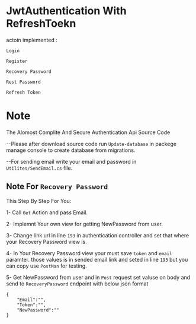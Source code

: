 # JwtAuthentication With RefreshToekn
actoin implemented : 

```Login```

```Register```

```Recovery Password```

```Rest Password```

```Refresh Token```


# Note
The Alomost Complite And Secure  Authentication Api Source Code

--Please after download source code run ```Update-database``` in packege manage console to create database from migrations.

--For sending email write your email and password in ```Utilites/SendEmail.cs``` file.

## Note For ```Recovery Password ```
This Step By Step For You:

1- Call ```Get``` Action and pass Email.

2- Implemnt Your own view for getting NewPassword from user.

3- Change link url in line ```193``` in authentication controller and set that where your Recovery Password view is.

4- In Your Recovery Password view your must save ```token``` and ```email``` paramter. those values is in sended email link and seted in line ```193``` but you can copy use ```PostMan``` for testing.

5- Get NewPassword from user and in ```Post``` request set valuse on body and send to ```RecoveryPassword``` endpoint with below json format

````
{
    "Email":"",
    "Token":"",
    "NewPassword":""
}
````

